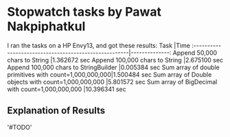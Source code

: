 # Stopwatch tasks by Pawat Nakpiphatkul

I ran the tasks on a HP Envy13, and got these results:
Task                                                   |Time
:------------------------------------------------------|--------------:
Append 50,000 chars to String                          |1.362672 sec
Append 100,000 chars to String                         |2.675100 sec
Append 100,000 chars to StringBuilder                  |0.005384 sec
Sum array of double primitives with count=1,000,000,000|1.500484 sec
Sum array of Double objects with count=1,000,000,000   |5.801572 sec
Sum array of BigDecimal with count=1,000,000,000       |10.396341 sec

## Explanation of Results

'#TODO'
